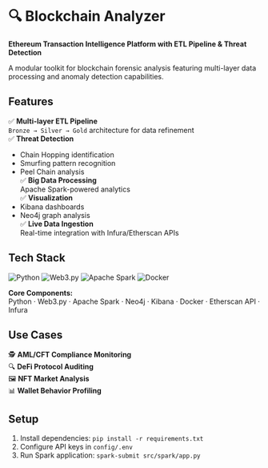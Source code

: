 # 🔍 Blockchain Analyzer

**Ethereum Transaction Intelligence Platform with ETL Pipeline & Threat Detection**

A modular toolkit for blockchain forensic analysis featuring multi-layer data processing and anomaly detection capabilities.

## Features

✅ **Multi-layer ETL Pipeline**  
```Bronze → Silver → Gold``` architecture for data refinement  
✅ **Threat Detection**  
- Chain Hopping identification  
- Smurfing pattern recognition  
- Peel Chain analysis  
✅ **Big Data Processing**  
Apache Spark-powered analytics  
✅ **Visualization**  
- Kibana dashboards  
- Neo4j graph analysis  
✅ **Live Data Ingestion**  
Real-time integration with Infura/Etherscan APIs  

## Tech Stack

![Python](https://img.shields.io/badge/Python-3.10%2B-blue) 
![Web3.py](https://img.shields.io/badge/Web3.py-6.x-green) 
![Apache Spark](https://img.shields.io/badge/Apache_Spark-3.x-orange) 
![Docker](https://img.shields.io/badge/Docker-24.x-blueviolet)

**Core Components:**  
Python · Web3.py · Apache Spark · Neo4j · Kibana · Docker · Etherscan API · Infura

## Use Cases

🕵️ **AML/CFT Compliance Monitoring**  
🔍 **DeFi Protocol Auditing**  
🖼️ **NFT Market Analysis**  
📊 **Wallet Behavior Profiling**

## Setup
1. Install dependencies: `pip install -r requirements.txt`
2. Configure API keys in `config/.env`
3. Run Spark application: `spark-submit src/spark/app.py`
